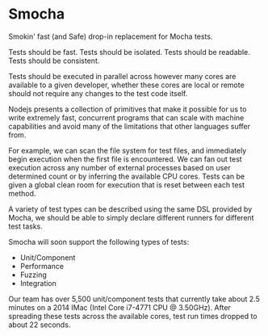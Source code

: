 
# Smocha
Smokin' fast (and Safe) drop-in replacement for Mocha tests.

Tests should be fast.
Tests should be isolated.
Tests should be readable.
Tests should be consistent.

Tests should be executed in parallel across however many cores are available to
a given developer, whether these cores are local or remote should not require
any changes to the test code itself.

Nodejs presents a collection of primitives that make it possible for us to write
extremely fast, concurrent programs that can scale with machine capabilities and
avoid many of the limitations that other languages suffer from.

For example, we can scan the file system for test files, and immediately begin
execution when the first file is encountered. We can fan out test execution
across any number of external processes based on user determined count or
by inferring the available CPU cores. Tests can be given a global clean room for
execution that is reset between each test method.

A variety of test types can be described using the same DSL provided by Mocha,
we should be able to simply declare different runners for different test tasks.

Smocha will soon support the following types of tests:

* Unit/Component
* Performance
* Fuzzing
* Integration

Our team has over 5,500 unit/component tests that currently take about 2.5
minutes on a 2014 IMac (Intel Core i7-4771 CPU @ 3.50GHz). After spreading these
tests across the available cores, test run times dropped to about 22 seconds.

